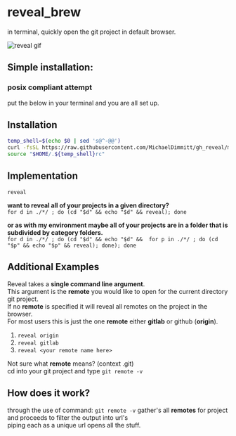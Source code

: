 # reveal_brew
in terminal, quickly open the git project in default browser.

![reveal gif](https://github.com/MichaelDimmitt/gh_reveal/blob/master/assets/how_reveal_works_my_environment.gif)

## Simple installation:
### posix compliant attempt
put the below in your terminal and you are all set up.

## Installation

```bash
temp_shell=$(echo $0 | sed 's@^-@@')
curl -fsSL https://raw.githubusercontent.com/MichaelDimmitt/gh_reveal/master/reveal.sh >> "$HOME/.${temp_shell}rc"
source "$HOME/.${temp_shell}rc"
```

## Implementation

`reveal`

<b>want to reveal all of your projects in a given directory?</b><br/>
`for d in ./*/ ; do (cd "$d" && echo "$d" && reveal); done`<br/>

<b>or as with my environment  maybe all of your projects are in a folder that is subdivided by category folders.</b><br/>
`for d in ./*/ ; do (cd "$d" && echo "$d" &&  for p in ./*/ ; do (cd "$p" && echo "$p" && reveal); done); done`


## Additional Examples
Reveal takes a <b>single command line argument</b>.
<br>This argument is the <b>remote</b> you would like to open for the current directory git project.
<br>If no <b>remote</b> is specified it will reveal all remotes on the project in the browser.
<br>For most users this is just the one <b>remote</b> either <b>gitlab</b> or github (<b>origin</b>).

1) `reveal origin`
2) `reveal gitlab`
3) `reveal <your remote name here>`

Not sure what <b>remote</b> means? (context .git)
<br>cd into your git project and type `git remote -v`


## How does it work?
through the use of command: 
```git remote -v```
gather's all <b>remotes</b> for project 
<br>and proceeds to  filter the output into url's
<br>piping each as a unique url opens all the stuff.
